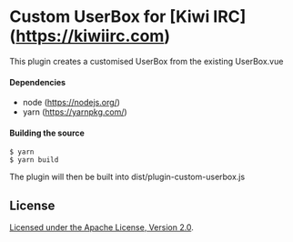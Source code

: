 # Custom UserBox for [Kiwi IRC] (https://kiwiirc.com)

This plugin creates a customised UserBox from the existing UserBox.vue

#### Dependencies
* node (https://nodejs.org/)
* yarn (https://yarnpkg.com/)

#### Building the source

```console
$ yarn
$ yarn build
```

The plugin will then be built into dist/plugin-custom-userbox.js


## License

[Licensed under the Apache License, Version 2.0](LICENSE).
